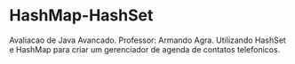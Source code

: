 # HashMap-HashSet
Avaliacao de Java Avancado. Professor: Armando Agra. Utilizando HashSet e HashMap para criar um gerenciador de agenda de contatos telefonicos.
